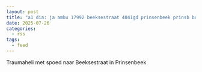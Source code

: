 ```yaml
---
layout: post
title: "a1 dia: ja ambu 17992 beeksestraat 4841gd prinsenbeek prinsb bon 111118"
date: 2025-07-26
categories: 
  - rss
tags: 
  - feed
---
```


Traumaheli met spoed naar Beeksestraat in Prinsenbeek
